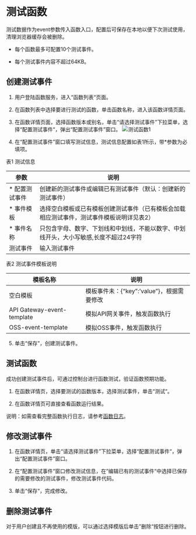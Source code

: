 # 测试函数

测试数据作为event参数传入函数入口，配置后可保存在本地以便下次测试使用，清理浏览器缓存会被删除。

* 每个函数最多可配置10个测试事件。

* 每个测试事件内容不超过64KB。

 

## 创建测试事件

 1. 用户登陆函数服务，进入“函数列表“页面。
 
 2. 在函数列表中选择要进行测试的函数，单击函数名称，进入该函数详情页面。

 3. 在函数详情页面，选择函数版本或别名，单击“请选择测试事件”下拉菜单，选择“配置测试事件“，弹出“配置测试事件”窗口。
 ![测试函数1](https://github.com/jdcloudcom/cn/blob/functionservice/image/Elastic-Compute/functionservice/test1.PNG)
 4. 在“配置测试事件”窗口填写测试信息，测试信息配置如表1所示，带*参数为必填项。


表1 测试信息

| 参数         | 说明                                                         |
| ------------ | ------------------------------------------------------------ |
|* 配置测试事件 | 创建新的测试事件或编辑已有测试事件（默认：创建新的测试事件）  |
|* 事件模板     | 选择空白模板或已有模板创建测试事件（已有模板会加载相应测试事件，测试事件模板说明详见表2） |
|* 事件名称     | 只包含字母、数字、下划线和中划线，不能以数字、中划线开头，大小写敏感,长度不超过24字符               |
| 测试事件     | 输入测试事件                                                 |

表2 测试事件模板说明

| 模板名称                   | 说明                                      |
| -------------------------- | ----------------------------------------- |
| 空白模板                   | 模板事件未：{“key”:’value”}，根据需要修改 |
| API Gateway-event-template | 模拟API网关事件，触发函数执行             |
| OSS-event-template         | 模拟OSS事件，触发函数执行                 |

 
 
 5. 单击“保存”，创建测试事件。

 

## 测试函数

成功创建测试事件后，可通过控制台进行函数测试，验证函数预期功能。

 1. 在函数详情页，选择要测试的函数版本，选择测试事件，单击“测试“。

 2. 在函数详情页可直接查看函数运行结果。

说明：如需查看完整函数执行日志，请参考[函数日志](../../Operation-Guide/log.md)。

 

## 修改测试事件

 1. 在函数详情页，单击“请选择测试事件”下拉菜单，选择“配置测试事件“，弹出“配置测试事件”窗口。

 2. 在“配置测试事件“窗口修改测试信息，在”编辑已有的测试事件“中选择已保存的需要修改的测试事件，修改测试事件代码。

 3. 单击“保存“，完成修改。

 

## 删除测试事件

对于用户创建且不再使用的模版，可以通过选择模版后单击”删除“按钮进行删除。
